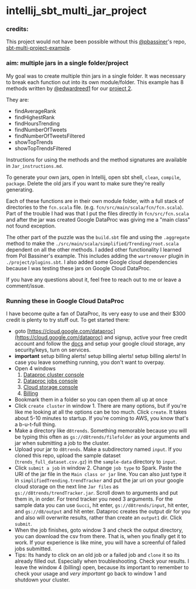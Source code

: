 # intellij_sbt_multi_jar_project

### credits:
This project would not have been possible without this [@pbassiner](https://github.com/pbassiner)'s repo, [sbt-multi-project-example](https://github.com/pbassiner/sbt-multi-project-example).

### aim: multiple jars in a single folder/project

My goal was to create multiple thin jars in a single folder.  It was necessary to break each function out into its own module/folder.  This example has 8 methods written by [@edwardreed1](https://github.com/EdwardReed1) for our [project 2](https://github.com/EdwardReed1/revature_project_2).  

They are:
- findAverageRank
- findHighestRank
- findHoursTrending
- findNumberOfTweets
- findNumberOfTweetsFiltered
- showTopTrends
- showTopTrendsFiltered

Instructions for using the methods and the method signatures are available in `Jar_instructions.md`.

To generate your own jars, open in Intellij, open sbt shell, `clean`, `compile`, `package`.  Delete the old jars if you want to make sure they're really generating.

Each of these functions are in their own module folder, with a full stack of directories to the `fcn.scala` file.  (e.g. `fcn/src/main/scala/fcn/fcn.scala`).  Part of the trouble I had was that I put the files directly in `fcn/src/fcn.scala` and after the jar was created Google DataProc was giving me a "main class" not found exception.

The other part of the puzzle was the `build.sbt` file and using the `.aggregate` method to make the `./src/main/scala/simplified/Trending/root.scala` dependent on all the other methods.  I added other functionality I learned from Pol Bassiner's example.  This includes adding the `wartremover` plugin in `./project/plugins.sbt`.  I also added some Google cloud dependencies because I was testing these jars on Google Cloud DataProc.

If you have any questions about it, feel free to reach out to me or leave a comment/issue.

### Running these in Google Cloud DataProc

I have become quite a fan of DataProc, its very easy to use and their $300 credit is plenty to try stuff out.  To get started there:

- goto [https://cloud.google.com/dataproc](https://cloud.google.com/dataproc) and signup, active your free credit account and follow the [docs](https://cloud.google.com/dataproc/docs) and setup your google cloud storage, any security/keys, turn on services.
- **important** setup billing alerts! setup billing alerts! setup billing alerts! In case you leave something running, you don't want to overpay. 
- Open 4 windows
  1. [Dataproc cluster console](https://console.cloud.google.com/dataproc/clusters)
  2. [Dataproc jobs console](https://console.cloud.google.com/dataproc/jobs)
  3. [Cloud storage console](https://console.cloud.google.com/storage/browser/)
  4. [Billing](https://console.cloud.google.com/billing/)
- Bookmark them in a folder so you can open them all up at once
- Click `create cluster` in window 1.  There are many options, but if you're like me looking at all the options can be too much.  Click `create`.  It takes about 5-10 minutes to startup.  If you're coming to AWS, you know that's a b-u-t-full thing.
- Make a directory like `d8trends`.  Something memorable because you will be typing this often as `gs://d8trends/filefolder` as your arguments and jar when submitting a job to the cluster.  
- Upload your jar to `d8trends`.  Make a subdirectory named `input`.  If you cloned this repo, upload the sample dataset (`trends_full_dataset.csv.gz`) in the `sample-data` directory to `input`.  
- Click `submit a job` in window 2.  Change `job type` to Spark.  Paste the URI of the jar file in the `Main class or jar` line.  You can also just type it in `simplifiedTrending.trendTracker` and put the jar uri on your google cloud storage on the next line `Jar files` as `gs://d8trends/trendTracker.jar`.  Scroll down to arguments and put them in, in order.  For trend tracker you need 3 arguments.  For the sample data you can use `Gucci`, hit enter, `gs://d8trends/input`, hit enter, and `gs://d8/output` and hit enter.  Dataproc creates the output dir for you and also will overwrite results, rather than create an `output1` dir.  Click `submit`.
- When the job finishes, goto window 3 and check the output directory, you can download the csv from there.  That is, when you finally get it to work.  If your experience is like mine, you will have a screenful of failed jobs submitted.
- Tips: Its handy to click on an old job or a failed job and `clone` it so its already filled out.  Especially when troubleshooting.  Check your results.  I leave the window 4 (billing) open, because its important to remember to check your usage and *very important* go back to window 1 and shutdown your cluster.




